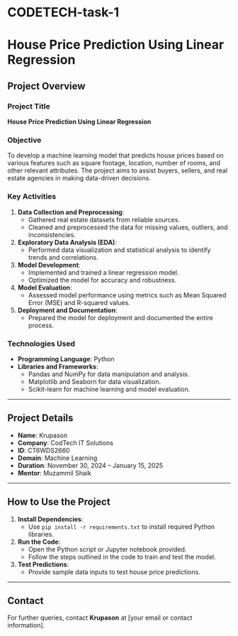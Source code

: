 # CODETECH-task-1
# House Price Prediction Using Linear Regression

## Project Overview

### Project Title
**House Price Prediction Using Linear Regression**

### Objective
To develop a machine learning model that predicts house prices based on various features such as square footage, location, number of rooms, and other relevant attributes. The project aims to assist buyers, sellers, and real estate agencies in making data-driven decisions.

### Key Activities
1. **Data Collection and Preprocessing**:
   - Gathered real estate datasets from reliable sources.
   - Cleaned and preprocessed the data for missing values, outliers, and inconsistencies.
2. **Exploratory Data Analysis (EDA)**:
   - Performed data visualization and statistical analysis to identify trends and correlations.
3. **Model Development**:
   - Implemented and trained a linear regression model.
   - Optimized the model for accuracy and robustness.
4. **Model Evaluation**:
   - Assessed model performance using metrics such as Mean Squared Error (MSE) and R-squared values.
5. **Deployment and Documentation**:
   - Prepared the model for deployment and documented the entire process.

### Technologies Used
- **Programming Language**: Python
- **Libraries and Frameworks**:
  - Pandas and NumPy for data manipulation and analysis.
  - Matplotlib and Seaborn for data visualization.
  - Scikit-learn for machine learning and model evaluation.

---

## Project Details

- **Name**: Krupason
- **Company**: CodTech IT Solutions
- **ID**: CT6WDS2660
- **Domain**: Machine Learning
- **Duration**: November 30, 2024 – January 15, 2025
- **Mentor**: Muzammil Shaik

---

## How to Use the Project
1. **Install Dependencies**:
   - Use `pip install -r requirements.txt` to install required Python libraries.
2. **Run the Code**:
   - Open the Python script or Jupyter notebook provided.
   - Follow the steps outlined in the code to train and test the model.
3. **Test Predictions**:
   - Provide sample data inputs to test house price predictions.

---

## Contact
For further queries, contact **Krupason** at [your email or contact information].
